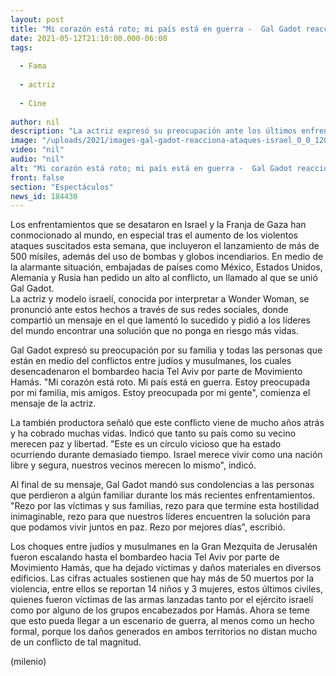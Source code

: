 ```yaml
---
layout: post
title: "Mi corazón está roto; mi país está en guerra -  Gal Gadot reacciona a conflicto en Israel"
date: 2021-05-12T21:10:00.000-06:00
tags:
  
  - Fama
  
  - actriz
  
  - Cine
  
author: nil
description: "La actriz expresó su preocupación ante los últimos enfrentamientos suscitados en el país y pidió un alto a la violencia. "
image: "/uploads/2021/images-gal-gadot-reacciona-ataques-israel_0_0_1200_747.jpg"
video: "nil"
audio: "nil"
alt: "Mi corazón está roto; mi país está en guerra -  Gal Gadot reacciona a conflicto en Israel"
front: false
section: "Espectáculos"
news_id: 184430
---
```


Los enfrentamientos que se desataron en Israel y la Franja de Gaza han conmocionado al mundo, en especial tras el aumento de los violentos ataques suscitados esta semana, que incluyeron el lanzamiento de más de 500 mísiles, además del uso de bombas y globos incendiarios. En medio de la alarmante situación, embajadas de países como México, Estados Unidos, Alemania y Rusia han pedido un alto al conflicto, un llamado al que se unió Gal Gadot.  
La actriz y modelo israelí, conocida por interpretar a Wonder Woman, se pronunció ante estos hechos a través de sus redes sociales, donde compartió un mensaje en el que lamentó lo sucedido y pidió a los líderes del mundo encontrar una solución que no ponga en riesgo más vidas.  

Gal Gadot expresó su preocupación por su familia y todas las personas que están en medio del conflictos entre judíos y musulmanes, los cuales desencadenaron el bombardeo hacia Tel Aviv por parte de Movimiento Hamás. "Mi corazón está roto. Mi país está en guerra. Estoy preocupada por mi familia, mis amigos. Estoy preocupada por mi gente", comienza el mensaje de la actriz.  

La también productora señaló que este conflicto viene de mucho años atrás y ha cobrado muchas vidas. Indicó que tanto su país como su vecino merecen paz y libertad.  "Este es un círculo vicioso que ha estado ocurriendo durante demasiado tiempo. Israel merece vivir como una nación libre y segura, nuestros vecinos merecen lo mismo", indicó.  

Al final de su mensaje, Gal Gadot mandó sus condolencias a las personas que perdieron a algún familiar durante los más recientes enfrentamientos.  "Rezo por las víctimas y sus familias, rezo para que termine esta hostilidad inimaginable, rezo para que nuestros líderes encuentren la solución para que podamos vivir juntos en paz. Rezo por mejores días", escribió. 

Los choques entre judíos y musulmanes en la Gran Mezquita de Jerusalén fueron escalando hasta el bombardeo hacia Tel Aviv por parte de Movimiento Hamás, que ha dejado víctimas y daños materiales en diversos edificios.  Las cifras actuales sostienen que hay más de 50 muertos por la violencia, entre ellos se reportan 14 niños y 3 mujeres, estos últimos civiles, quienes fueron víctimas de las armas lanzadas tanto por el ejército israelí como por alguno de los grupos encabezados por Hamás.  Ahora se teme que esto pueda llegar a un escenario de guerra, al menos como un hecho formal, porque los daños generados en ambos territorios no distan mucho de un conflicto de tal magnitud. 

(milenio)